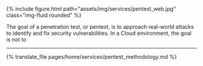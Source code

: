 <div class="col-sm mt-3 mt-md-0">
  {% include figure.html path="assets/img/services/pentest_web.jpg" class="img-fluid rounded" %}
</div>

The goal of a penetration test, or pentest, is to approach real-world attacks to identify and fix security vulnerabilities. In a Cloud environment, the goal is not to

***

{% translate_file pages/home/services/pentest_methodology.md %}
